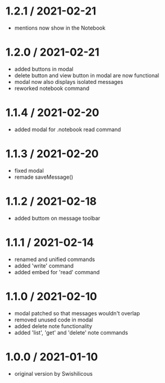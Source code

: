 # 1.2.1 / 2021-02-21

 * mentions now show in the Notebook
# 1.2.0 / 2021-02-21

 * added buttons in modal
 * delete button and view button in modal are now functional
 * modal now also displays isolated messages
 * reworked notebook command

# 1.1.4 / 2021-02-20

 * added modal for .notebook read command

# 1.1.3 / 2021-02-20

 * fixed modal
 * remade saveMessage()


# 1.1.2 / 2021-02-18

 * added buttom on message toolbar


# 1.1.1 / 2021-02-14

 * renamed and unified commands
 * added 'write' command
 * added embed for 'read' command


# 1.1.0 / 2021-02-10

 * modal patched so that messages wouldn't overlap
 * removed unused code in modal
 * added delete note functionality
 * added 'list', 'get' and 'delete' note commands
 
 
 # 1.0.0 / 2021-01-10

 * original version by Swishilicous

